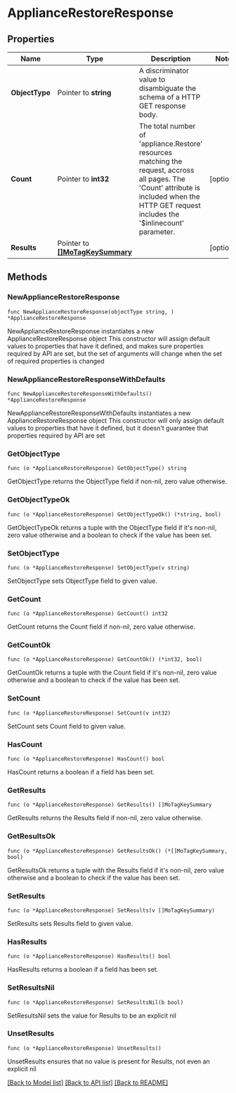 # ApplianceRestoreResponse

## Properties

Name | Type | Description | Notes
------------ | ------------- | ------------- | -------------
**ObjectType** | Pointer to **string** | A discriminator value to disambiguate the schema of a HTTP GET response body. | 
**Count** | Pointer to **int32** | The total number of &#39;appliance.Restore&#39; resources matching the request, accross all pages. The &#39;Count&#39; attribute is included when the HTTP GET request includes the &#39;$inlinecount&#39; parameter. | [optional] 
**Results** | Pointer to [**[]MoTagKeySummary**](mo.TagKeySummary.md) |  | [optional] 

## Methods

### NewApplianceRestoreResponse

`func NewApplianceRestoreResponse(objectType string, ) *ApplianceRestoreResponse`

NewApplianceRestoreResponse instantiates a new ApplianceRestoreResponse object
This constructor will assign default values to properties that have it defined,
and makes sure properties required by API are set, but the set of arguments
will change when the set of required properties is changed

### NewApplianceRestoreResponseWithDefaults

`func NewApplianceRestoreResponseWithDefaults() *ApplianceRestoreResponse`

NewApplianceRestoreResponseWithDefaults instantiates a new ApplianceRestoreResponse object
This constructor will only assign default values to properties that have it defined,
but it doesn't guarantee that properties required by API are set

### GetObjectType

`func (o *ApplianceRestoreResponse) GetObjectType() string`

GetObjectType returns the ObjectType field if non-nil, zero value otherwise.

### GetObjectTypeOk

`func (o *ApplianceRestoreResponse) GetObjectTypeOk() (*string, bool)`

GetObjectTypeOk returns a tuple with the ObjectType field if it's non-nil, zero value otherwise
and a boolean to check if the value has been set.

### SetObjectType

`func (o *ApplianceRestoreResponse) SetObjectType(v string)`

SetObjectType sets ObjectType field to given value.


### GetCount

`func (o *ApplianceRestoreResponse) GetCount() int32`

GetCount returns the Count field if non-nil, zero value otherwise.

### GetCountOk

`func (o *ApplianceRestoreResponse) GetCountOk() (*int32, bool)`

GetCountOk returns a tuple with the Count field if it's non-nil, zero value otherwise
and a boolean to check if the value has been set.

### SetCount

`func (o *ApplianceRestoreResponse) SetCount(v int32)`

SetCount sets Count field to given value.

### HasCount

`func (o *ApplianceRestoreResponse) HasCount() bool`

HasCount returns a boolean if a field has been set.

### GetResults

`func (o *ApplianceRestoreResponse) GetResults() []MoTagKeySummary`

GetResults returns the Results field if non-nil, zero value otherwise.

### GetResultsOk

`func (o *ApplianceRestoreResponse) GetResultsOk() (*[]MoTagKeySummary, bool)`

GetResultsOk returns a tuple with the Results field if it's non-nil, zero value otherwise
and a boolean to check if the value has been set.

### SetResults

`func (o *ApplianceRestoreResponse) SetResults(v []MoTagKeySummary)`

SetResults sets Results field to given value.

### HasResults

`func (o *ApplianceRestoreResponse) HasResults() bool`

HasResults returns a boolean if a field has been set.

### SetResultsNil

`func (o *ApplianceRestoreResponse) SetResultsNil(b bool)`

 SetResultsNil sets the value for Results to be an explicit nil

### UnsetResults
`func (o *ApplianceRestoreResponse) UnsetResults()`

UnsetResults ensures that no value is present for Results, not even an explicit nil

[[Back to Model list]](../README.md#documentation-for-models) [[Back to API list]](../README.md#documentation-for-api-endpoints) [[Back to README]](../README.md)



